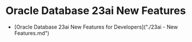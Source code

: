 # Oracle Database 23ai New Features



- [Oracle Database 23ai New Features for Developers]("./23ai - New Features.md")

